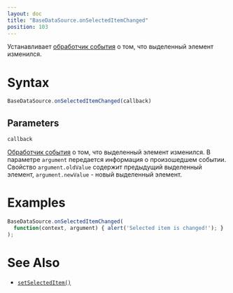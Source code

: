 ```yaml
---
layout: doc
title: "BaseDataSource.onSelectedItemChanged"
position: 103
---
```


Устанавливает [обработчик события](../../../KeyConcepts/Script/) о том, что выделенный элемент изменился.

# Syntax

```js
BaseDataSource.onSelectedItemChanged(callback)
```

## Parameters

`callback`

[Обработчик события](../../../KeyConcepts/Script/) о том, что выделенный элемент изменился. В параметре
`argument` передается информация о произошедшем событии. Свойство `argument.oldValue` содержит
предыдущий выделенный элемент, `argument.newValue` - новый выделенный элемент.

# Examples

```js
BaseDataSource.onSelectedItemChanged(
  function(context, argument) { alert('Selected item is changed!'); }
);
```

# See Also

* [`setSelectedItem()`](../BaseDataSource.setSelectedItem/)
